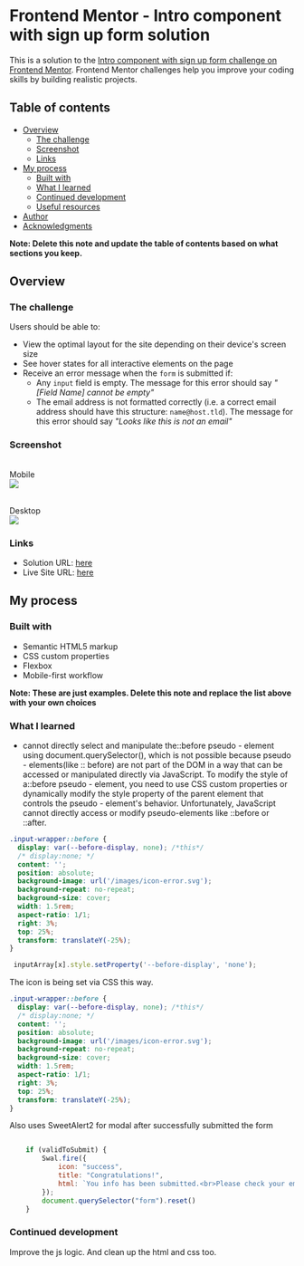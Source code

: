 # Frontend Mentor - Intro component with sign up form solution

This is a solution to the [Intro component with sign up form challenge on Frontend Mentor](https://www.frontendmentor.io/challenges/intro-component-with-signup-form-5cf91bd49edda32581d28fd1). Frontend Mentor challenges help you improve your coding skills by building realistic projects. 

## Table of contents

- [Overview](#overview)
  - [The challenge](#the-challenge)
  - [Screenshot](#screenshot)
  - [Links](#links)
- [My process](#my-process)
  - [Built with](#built-with)
  - [What I learned](#what-i-learned)
  - [Continued development](#continued-development)
  - [Useful resources](#useful-resources)
- [Author](#author)
- [Acknowledgments](#acknowledgments)

**Note: Delete this note and update the table of contents based on what sections you keep.**

## Overview

### The challenge

Users should be able to:

- View the optimal layout for the site depending on their device's screen size
- See hover states for all interactive elements on the page
- Receive an error message when the `form` is submitted if:
  - Any `input` field is empty. The message for this error should say *"[Field Name] cannot be empty"*
  - The email address is not formatted correctly (i.e. a correct email address should have this structure: `name@host.tld`). The message for this error should say *"Looks like this is not an email"*

### Screenshot
<br>Mobile</br>
![](./screenshot.jpg)

<br>Desktop</br>
![](./screenshot.jpg)

### Links

- Solution URL: [here](https://www.frontendmentor.io/solutions/responsive-intro-component-with-sign-up-form-eQLknJRj4E)
- Live Site URL: [here](https://fem-intro-component-with-form-raysh3n.netlify.app/)

## My process

### Built with

- Semantic HTML5 markup
- CSS custom properties
- Flexbox
- Mobile-first workflow

**Note: These are just examples. Delete this note and replace the list above with your own choices**

### What I learned

- cannot directly select and manipulate the::before pseudo - element using document.querySelector(), which is not possible because pseudo - elements(like :: before) are not part of the DOM in a way that can be accessed or manipulated directly via JavaScript.
To modify the style of a::before pseudo - element, you need to use CSS custom properties or dynamically modify the style property of the parent element that controls the pseudo - element's behavior. Unfortunately, JavaScript cannot directly access or modify pseudo-elements like ::before or ::after.

```css
.input-wrapper::before {
  display: var(--before-display, none); /*this*/
  /* display:none; */
  content: '';
  position: absolute;
  background-image: url('/images/icon-error.svg');
  background-repeat: no-repeat;
  background-size: cover;
  width: 1.5rem;
  aspect-ratio: 1/1;
  right: 3%;
  top: 25%;
  transform: translateY(-25%);
}
```

```js
 inputArray[x].style.setProperty('--before-display', 'none');

```


The icon is being set via CSS this way. 
```css
.input-wrapper::before {
  display: var(--before-display, none); /*this*/
  /* display:none; */
  content: '';
  position: absolute;
  background-image: url('/images/icon-error.svg');
  background-repeat: no-repeat;
  background-size: cover;
  width: 1.5rem;
  aspect-ratio: 1/1;
  right: 3%;
  top: 25%;
  transform: translateY(-25%);
}
```



Also uses SweetAlert2 for modal after successfully submitted the form
```js

    if (validToSubmit) {
        Swal.fire({
            icon: "success",
            title: "Congratulations!",
            html: `You info has been submitted.<br>Please check your email's inbox for confirmation!`
        });
        document.querySelector("form").reset()
    }
```


### Continued development
Improve the js logic. And clean up the html and css too. 
